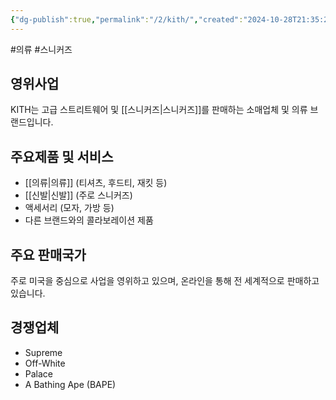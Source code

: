```yaml
---
{"dg-publish":true,"permalink":"/2/kith/","created":"2024-10-28T21:35:26.496+09:00","updated":"2025-06-03T20:05:59.755+09:00"}
---
```


#의류 #스니커즈 

## 영위사업

KITH는 고급 스트리트웨어 및 [[스니커즈\|스니커즈]]를 판매하는 소매업체 및 의류 브랜드입니다.

## 주요제품 및 서비스

- [[의류\|의류]] (티셔츠, 후드티, 재킷 등)
- [[신발\|신발]] (주로 스니커즈)
- 액세서리 (모자, 가방 등)
- 다른 브랜드와의 콜라보레이션 제품

## 주요 판매국가

주로 미국을 중심으로 사업을 영위하고 있으며, 온라인을 통해 전 세계적으로 판매하고 있습니다.

## 경쟁업체

- Supreme
- Off-White
- Palace
- A Bathing Ape (BAPE)